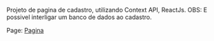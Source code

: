 Projeto de pagina de cadastro, utilizando Context API, ReactJs.
OBS: E possivel interligar um banco de dados ao cadastro.

Page: <a href="https://gabrielgotinha.github.io/Login/">Pagina</a>